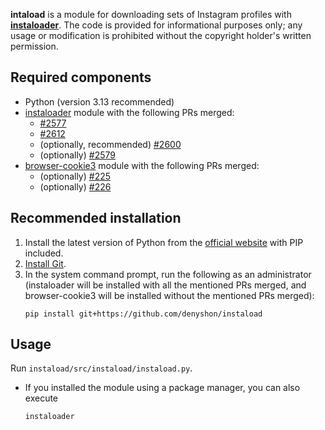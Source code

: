**intaload** is a module for downloading sets of Instagram profiles with [**instaloader**](https://github.com/instaloader/instaloader). The code is provided for informational purposes only; any usage or modification is prohibited without the copyright holder's written permission.


## Required components
- Python (version 3.13 recommended)
- [instaloader](https://github.com/instaloader/instaloader) module with the following PRs merged:
   * [#2577](https://github.com/instaloader/instaloader/pull/2577)
   * [#2612](https://github.com/instaloader/instaloader/pull/2612)
   * (optionally, recommended) [#2600](https://github.com/instaloader/instaloader/pull/2600)
   * (optionally) [#2579](https://github.com/instaloader/instaloader/pull/2579)
- [browser-cookie3](https://github.com/borisbabic/browser_cookie3) module with the following PRs merged:
   * (optionally) [#225](https://github.com/borisbabic/browser_cookie3/pull/225)
   * (optionally) [#226](https://github.com/borisbabic/browser_cookie3/pull/226)


## Recommended installation
1. Install the latest version of Python from the [official website](https://www.python.org/downloads/) with PIP included.
2. [Install Git](https://github.com/git-guides/install-git).
3. In the system command prompt, run the following as an administrator (instaloader will be installed with all the mentioned PRs merged, and browser-cookie3 will be installed without the mentioned PRs merged):<br/>
   ```
   pip install git+https://github.com/denyshon/instaload
   ```


## Usage
Run `instaload/src/instaload/instaload.py`.
* If you installed the module using a package manager, you can also execute
  ```
  instaloader
  ```